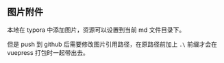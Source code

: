 ## 图片附件
本地在 typora 中添加图片，资源可以设置到当前 md 文件目录下。

但是 push 到 github 后需要修改图片引用路径，在原路径前加上 `.\` 前缀才会在 vuepress 打包时一起带出去。
